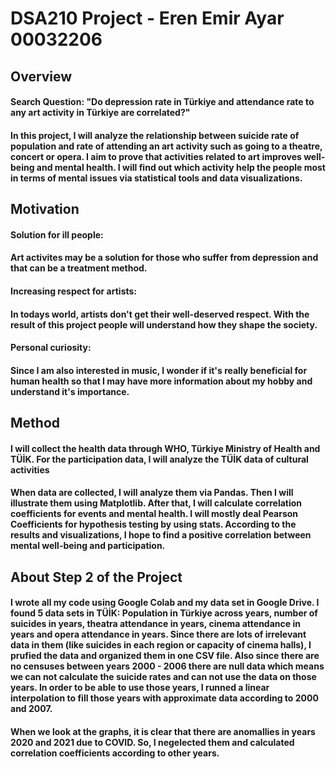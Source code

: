 # DSA210 Project - Eren Emir Ayar 00032206

## Overview

#### Search Question: "Do depression rate in Türkiye and attendance rate to any art activity in Türkiye are correlated?"
#### In this project, I will analyze the relationship between suicide rate of population and rate of attending an art activity such as going to a theatre, concert or opera. I aim to prove that activities related to art improves well-being and mental health. I will find out which activity help the people most in terms of mental issues via statistical tools and data visualizations.



## Motivation

#### **Solution for ill people:** 
#### Art activites may be a solution for those who suffer from depression and that can be a treatment method.

#### **Increasing respect for artists:** 

#### In todays world, artists don't get their well-deserved respect. With the result of this project people will understand how they shape the society.

#### **Personal curiosity:** 
#### Since I am also interested in music, I wonder if it's really beneficial for human health so that I may have more information about my hobby and understand it's importance.

## Method

#### I will collect the health data through WHO, Türkiye Ministry of Health and TÜİK. For the participation data, I will analyze the TÜİK data of cultural activities
#### When data are collected, I will analyze them via Pandas. Then I will illustrate them using Matplotlib. After that, I will calculate correlation coefficients for events and mental health. I will mostly deal Pearson Coefficients for hypothesis testing by using stats. According to the results and visualizations, I hope to find a positive correlation between mental well-being and participation.

## About Step 2 of the Project

#### I wrote all my code using Google Colab and my data set in Google Drive. I found 5 data sets in TÜİK: Population in Türkiye across years, number of suicides in years, theatra attendance in years, cinema attendance in years and opera attendance in years. Since there are lots of irrelevant data in them (like suicides in each region or capacity of cinema halls), I prufied the data and organized them in one CSV file. Also since there are no censuses between years 2000 - 2006 there are null data which means we can not calculate the suicide rates and can not use the data on those years. In order to be able to use those years, I runned a linear interpolation to fill those years with approximate data according to 2000 and 2007.

#### When we look at the graphs, it is clear that there are anomallies in years 2020 and 2021 due to COVID. So, I negelected them and calculated correlation coefficients according to other years.


